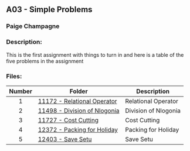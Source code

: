 ## A03 - Simple Problems
### Paige Champagne
### Description:

This is the first assignment with things to turn in and here is a table of the five problems in the assignment

### Files:
| Number | Folder                              | Description                            |
| :----: | ----------------------------------- | -------------------------------------- |
| 1 | [11172 - Relational Operator](./11172)   | Relational Operator |
| 2 | [11498 - Division of Nlogonia](./11498)   | Division of Nlogonia |
| 3 | [11727 - Cost Cutting](./11727/readme.md)   | Cost Cutting |
| 4 | [12372 - Packing for Holiday](./12372/readme.md)   | Packing for Holiday |
| 5 | [12403 - Save Setu](./12403/readme.md)   | Save Setu |